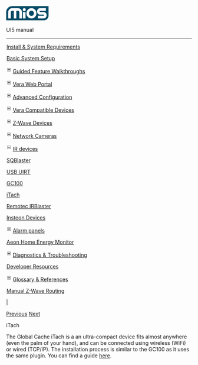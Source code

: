 ![](skins/mios/images/logo.png)

UI5 manual

  
---  
  
![](images/spacer.gif)[Install & System
Requirements](index.html#!docs5/installation_and_system_requirements_en_3pro_all.md)

![](images/spacer.gif)[Basic System Setup ](index.html#!docs5/getting_started_en_3pro_all.md)

![](skins/mios/images/plus.gif)[Guided Feature Walkthroughs
](features_en_3pro_all.html)

![](skins/mios/images/plus.gif)[Vera Web Portal](index.html#!docs5/web_portal_en_3pro_all.md)

![](skins/mios/images/plus.gif)[Advanced
Configuration](index.html#!docs5/advanced_configuration_en_3pro_all.md)

![](skins/mios/images/minus.gif)[Vera Compatible
Devices](index.html#!docs5/supported_hardware_en_3pro_all.md)

![](skins/mios/images/plus.gif)[Z-Wave Devices](index.html#!docs5/zwave_devices_en_3pro_all.md)

![](skins/mios/images/plus.gif)[Network Cameras](index.html#!docs5/ip_camera_en_3pro_all.md)

![](skins/mios/images/minus.gif)[IR devices](index.html#!docs5/infrared_en_3pro_all.md)

![](images/spacer.gif)[SQBlaster](index.html#!docs5/sqblaster_en_3pro_all.md)

![](images/spacer.gif)[USB UIRT](index.html#!docs5/USB_en_3pro_all.md)

![](images/spacer.gif)[GC100](index.html#!docs5/gc100_en_3pro_all.md)

![](images/spacer.gif)[iTach](index.html#!docs5/itach_en_3pro_all.md)

![](images/spacer.gif)[Remotec IRBlaster](index.html#!docs5/remotec_en_3pro_all.md)

![](images/spacer.gif)[Insteon Devices](index.html#!docs5/Insteon_en_3pro_all.md)

![](skins/mios/images/plus.gif)[Alarm panels](index.html#!docs5/alarm_en_3pro_all.md)

![](images/spacer.gif)[Aeon Home Energy Monitor](index.html#!docs5/aeon_en_3pro_all.md)

![](skins/mios/images/plus.gif)[Diagnostics &
Troubleshooting](index.html#!docs5/troubleshooting_en_3pro_all.md)

![](images/spacer.gif)[Developer Resources](index.html#!docs5/developers_en_3pro_all.md)

![](skins/mios/images/plus.gif)[Glossary &
References](index.html#!docs5/reference_en_3pro_all.md)

![](images/spacer.gif)[Manual Z-Wave Routing](index.html#!docs5/ManualRoute_en_3pro_all.md)

|

[Previous](index.html#!docs5/gc100_en_3pro_all.html) [Next](remotec_en_3pro_all.md)

iTach

The Global Cache iTach is a an ultra-compact device fits almost anywhere (even
the palm of your hand), and can be connected using wireless (WiFi) or wired
(TCP/IP). The installation process is similar to the GC100 as it uses the same
plugin. You can find a guide [here](index.html#!docs5/gc100_en_all_all.md).

  

